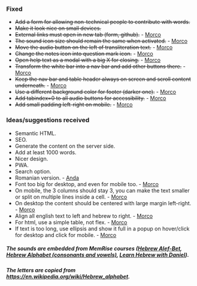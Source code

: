 ### Fixed

- ~~Add a form for allowing non-technical people to contribute with words.~~
- ~~Make it look nice on small devices.~~
- ~~External links must open in new tab (form, github).~~ - [Morco](https://www.linkedin.com/in/morcosan)
- ~~The sound icon size should remain the same when activated.~~ - [Morco](https://www.linkedin.com/in/morcosan)
- ~~Move the audio button on the left of transliteration text.~~ - [Morco](https://www.linkedin.com/in/morcosan)
- ~~Change the notes icon into question mark icon.~~ - [Morco](https://www.linkedin.com/in/morcosan)
- ~~Open help text as a modal with a big X for closing.~~ - [Morco](https://www.linkedin.com/in/morcosan)
- ~~Transform the white bar into a nav bar and add other buttons there.~~ - [Morco](https://www.linkedin.com/in/morcosan)
- ~~Keep the nav bar and table header always on screen and scroll content underneath.~~ - [Morco](https://www.linkedin.com/in/morcosan)
- ~~Use a different background color for footer (darker one).~~ - [Morco](https://www.linkedin.com/in/morcosan)
- ~~Add tabindex=0 to all audio buttons for accessibility.~~ - [Morco](https://www.linkedin.com/in/morcosan)
- ~~Add small padding left-right on mobile.~~ - [Morco](https://www.linkedin.com/in/morcosan)

### Ideas/suggestions received

- Semantic HTML.
- SEO.
- Generate the content on the server side.
- Add at least 1000 words.
- Nicer design.
- PWA.
- Search option.
- Romanian version. - [Anda](https://ebraicapelitere.com)
- Font too big for desktop, and even for mobile too. - [Morco](https://www.linkedin.com/in/morcosan)
- On mobile, the 3 columns should stay 3, you can make the text smaller or split on multiple lines inside a cell. - [Morco](https://www.linkedin.com/in/morcosan)
- On desktop the content should be centered with large margin left-right. - [Morco](https://www.linkedin.com/in/morcosan)
- Align all english text to left and hebrew to right. - [Morco](https://www.linkedin.com/in/morcosan)
- For html, use a simple table, not flex. - [Morco](https://www.linkedin.com/in/morcosan)
- If text is too long, use ellipsis and show it full in a popup on hover/click for desktop and click for mobile. - [Morco](https://www.linkedin.com/in/morcosan)

##### The sounds are embedded from MemRise courses ([Hebrew Alef-Bet](https://www.memrise.com/course/1087087/hebrew-alef-bet-print), [Hebrew Alphabet (consonants and vowels)](https://www.memrise.com/course/231316/hebrew-alphabet-constanants-and-vowels), [Learn Hebrew with Daniel](https://www.memrise.com/course/1892532/learn-hebrew-with-daniel)).

##### The letters are copied from https://en.wikipedia.org/wiki/Hebrew_alphabet.
